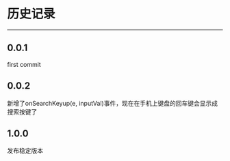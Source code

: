 # 历史记录

---


## 0.0.1
first commit

## 0.0.2
新增了onSearchKeyup(e, inputVal)事件，现在在手机上键盘的回车键会显示成搜索按键了

## 1.0.0

发布稳定版本